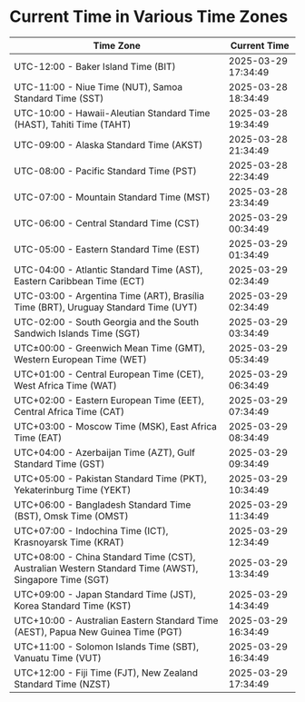 # Current Time in Various Time Zones

| Time Zone | Current Time |
|-----------|--------------|
| UTC-12:00 - Baker Island Time (BIT) | 2025-03-29 17:34:49 |
| UTC-11:00 - Niue Time (NUT), Samoa Standard Time (SST) | 2025-03-28 18:34:49 |
| UTC-10:00 - Hawaii-Aleutian Standard Time (HAST), Tahiti Time (TAHT) | 2025-03-28 19:34:49 |
| UTC-09:00 - Alaska Standard Time (AKST) | 2025-03-28 21:34:49 |
| UTC-08:00 - Pacific Standard Time (PST) | 2025-03-28 22:34:49 |
| UTC-07:00 - Mountain Standard Time (MST) | 2025-03-28 23:34:49 |
| UTC-06:00 - Central Standard Time (CST) | 2025-03-29 00:34:49 |
| UTC-05:00 - Eastern Standard Time (EST) | 2025-03-29 01:34:49 |
| UTC-04:00 - Atlantic Standard Time (AST), Eastern Caribbean Time (ECT) | 2025-03-29 02:34:49 |
| UTC-03:00 - Argentina Time (ART), Brasília Time (BRT), Uruguay Standard Time (UYT) | 2025-03-29 02:34:49 |
| UTC-02:00 - South Georgia and the South Sandwich Islands Time (SGT) | 2025-03-29 03:34:49 |
| UTC±00:00 - Greenwich Mean Time (GMT), Western European Time (WET) | 2025-03-29 05:34:49 |
| UTC+01:00 - Central European Time (CET), West Africa Time (WAT) | 2025-03-29 06:34:49 |
| UTC+02:00 - Eastern European Time (EET), Central Africa Time (CAT) | 2025-03-29 07:34:49 |
| UTC+03:00 - Moscow Time (MSK), East Africa Time (EAT) | 2025-03-29 08:34:49 |
| UTC+04:00 - Azerbaijan Time (AZT), Gulf Standard Time (GST) | 2025-03-29 09:34:49 |
| UTC+05:00 - Pakistan Standard Time (PKT), Yekaterinburg Time (YEKT) | 2025-03-29 10:34:49 |
| UTC+06:00 - Bangladesh Standard Time (BST), Omsk Time (OMST) | 2025-03-29 11:34:49 |
| UTC+07:00 - Indochina Time (ICT), Krasnoyarsk Time (KRAT) | 2025-03-29 12:34:49 |
| UTC+08:00 - China Standard Time (CST), Australian Western Standard Time (AWST), Singapore Time (SGT) | 2025-03-29 13:34:49 |
| UTC+09:00 - Japan Standard Time (JST), Korea Standard Time (KST) | 2025-03-29 14:34:49 |
| UTC+10:00 - Australian Eastern Standard Time (AEST), Papua New Guinea Time (PGT) | 2025-03-29 16:34:49 |
| UTC+11:00 - Solomon Islands Time (SBT), Vanuatu Time (VUT) | 2025-03-29 16:34:49 |
| UTC+12:00 - Fiji Time (FJT), New Zealand Standard Time (NZST) | 2025-03-29 17:34:49 |
